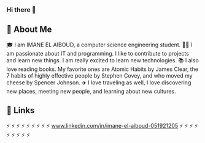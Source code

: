 ### Hi there 👋
## 🚀 About Me
🎓 I am IMANE EL AIBOUD, a computer science engineering student.
👨‍💻 I am passionate about IT and programming. I like to contribute to projects and learn new things. I am really excited to learn new technologies.
📚 I also love reading books. My favorite ones are Atomic Habits by James Clear,  the 7 habits of highly effective people by Stephen Covey, and who moved my cheese by  Spencer Johnson.
✈️ I love traveling as well, I love discovering new places, meeting new people, and learning about new cultures.
## 🔗 Links
⚡ ⚡ ⚡ ⚡ ⚡ ⚡ ⚡ ⚡ ⚡
www.linkedin.com/in/imane-el-aiboud-051921205
⚡ ⚡ ⚡ ⚡ ⚡ ⚡ ⚡ ⚡ ⚡
